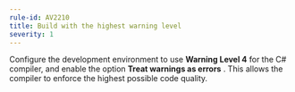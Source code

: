 ```yaml
---
rule-id: AV2210
title: Build with the highest warning level
severity: 1
---
```

Configure the development environment to use **Warning Level 4** for the C# compiler, and enable the option **Treat warnings as errors** . This allows the compiler to enforce the highest possible code quality.
